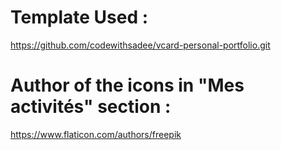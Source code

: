 # Template Used :

https://github.com/codewithsadee/vcard-personal-portfolio.git

# Author of the icons in "Mes activités" section :

https://www.flaticon.com/authors/freepik